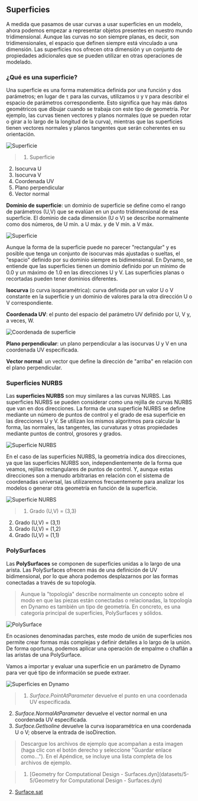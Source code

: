 

## Superficies

A medida que pasamos de usar curvas a usar superficies en un modelo, ahora podemos empezar a representar objetos presentes en nuestro mundo tridimensional. Aunque las curvas no son siempre planas, es decir, son tridimensionales, el espacio que definen siempre está vinculado a una dimensión. Las superficies nos ofrecen otra dimensión y un conjunto de propiedades adicionales que se pueden utilizar en otras operaciones de modelado.

### ¿Qué es una superficie?

Una superficie es una forma matemática definida por una función y dos parámetros; en lugar de ```t``` para las curvas, utilizamos ```U``` y ```V``` para describir el espacio de parámetros correspondiente. Esto significa que hay más datos geométricos que dibujar cuando se trabaja con este tipo de geometría. Por ejemplo, las curvas tienen vectores y planos normales (que se pueden rotar o girar a lo largo de la longitud de la curva), mientras que las superficies tienen vectores normales y planos tangentes que serán coherentes en su orientación.

![Superficie](images/5-5/Surface.jpg)

> 1. Superficie
2. Isocurva U
3. Isocurva V
4. Coordenada UV
5. Plano perpendicular
6. Vector normal

**Dominio de superficie**: un dominio de superficie se define como el rango de parámetros (U,V) que se evalúan en un punto tridimensional de esa superficie. El dominio de cada dimensión (U o V) se describe normalmente como dos números, de U mín. a U máx. y de V mín. a V máx.

![Superficie](images/5-5/SurfaceParameter.jpg)

Aunque la forma de la superficie puede no parecer "rectangular" y es posible que tenga un conjunto de isocurvas más ajustadas o sueltas, el "espacio" definido por su dominio siempre es bidimensional. En Dynamo, se entiende que las superficies tienen un dominio definido por un mínimo de 0.0 y un máximo de 1.0 en las direcciones U y V. Las superficies planas o recortadas pueden tener dominios diferentes.

**Isocurva** (o curva isoparamétrica): curva definida por un valor U o V constante en la superficie y un dominio de valores para la otra dirección U o V correspondiente.

**Coordenada UV**: el punto del espacio del parámetro UV definido por U, V y, a veces, W.

![Coordenada de superficie](images/5-5/SurfaceCoordinate.jpg)

**Plano perpendicular**: un plano perpendicular a las isocurvas U y V en una coordenada UV especificada.

**Vector normal**: un vector que define la dirección de "arriba" en relación con el plano perpendicular.

### Superficies NURBS

Las **superficies NURBS** son muy similares a las curvas NURBS. Las superficies NURBS se pueden considerar como una rejilla de curvas NURBS que van en dos direcciones. La forma de una superficie NURBS se define mediante un número de puntos de control y el grado de esa superficie en las direcciones U y V. Se utilizan los mismos algoritmos para calcular la forma, las normales, las tangentes, las curvaturas y otras propiedades mediante puntos de control, grosores y grados.

![Superficie NURBS](images/5-5/NURBSsurface.jpg)

En el caso de las superficies NURBS, la geometría indica dos direcciones, ya que las superficies NURBS son, independientemente de la forma que veamos, rejillas rectangulares de puntos de control. Y, aunque estas direcciones son a menudo arbitrarias en relación con el sistema de coordenadas universal, las utilizaremos frecuentemente para analizar los modelos o generar otra geometría en función de la superficie.

![Superficie NURBS](images/5-5/NURBSsurface-Degree.jpg)

> 1. Grado (U,V) = (3,3)
2. Grado (U,V) = (3,1)
3. Grado (U,V) = (1,2)
4. Grado (U,V) = (1,1)

### PolySurfaces

Las **PolySurfaces** se componen de superficies unidas a lo largo de una arista. Las PolySurfaces ofrecen más de una definición de UV bidimensional, por lo que ahora podemos desplazarnos por las formas conectadas a través de su topología.

> Aunque la "topología" describe normalmente un concepto sobre el modo en que las piezas están conectadas o relacionadas, la topología en Dynamo es también un tipo de geometría. En concreto, es una categoría principal de superficies, PolySurfaces y sólidos.

![PolySurface](images/5-5/PolySurface.jpg)

En ocasiones denominadas parches, este modo de unión de superficies nos permite crear formas más complejas y definir detalles a lo largo de la unión. De forma oportuna, podemos aplicar una operación de empalme o chaflán a las aristas de una PolySurface.

Vamos a importar y evaluar una superficie en un parámetro de Dynamo para ver qué tipo de información se puede extraer.

![Superficies en Dynamo](images/5-5/Dynamo_Surfaces.jpg)

> 1. *Surface.PointAtParameter* devuelve el punto en una coordenada UV especificada.
2. *Surface.NormalAtParameter* devuelve el vector normal en una coordenada UV especificada.
3. *Surface.GetIsoline* devuelve la curva isoparamétrica en una coordenada U o V; observe la entrada de isoDirection.
> Descargue los archivos de ejemplo que acompañan a esta imagen (haga clic con el botón derecho y seleccione "Guardar enlace como..."). En el Apéndice, se incluye una lista completa de los archivos de ejemplo.

> 1. [Geometry for Computational Design - Surfaces.dyn](datasets/5-5/Geometry for Computational Design - Surfaces.dyn)
2. [Surface.sat](datasets/5-5/Surface.sat)

